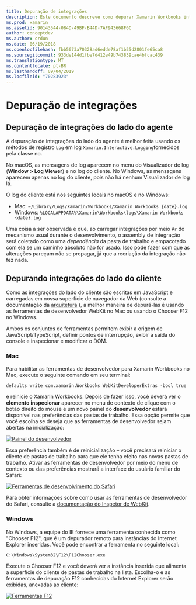 ```yaml
---
title: Depuração de integrações
description: Este documento descreve como depurar Xamarin Workbooks integrações, tanto do lado do agente quanto do lado do cliente no Windows e no Mac.
ms.prod: xamarin
ms.assetid: 90143544-084D-49BF-B44D-7AF943668F6C
author: conceptdev
ms.author: crdun
ms.date: 06/19/2018
ms.openlocfilehash: fbb5673a70328ad6edde78af1b35d2801fe65ca8
ms.sourcegitcommit: 933de144d1fbe7d412e49b743839cae4bfcac439
ms.translationtype: MT
ms.contentlocale: pt-BR
ms.lasthandoff: 09/04/2019
ms.locfileid: "70283923"
---
```

# <a name="debugging-integrations"></a>Depuração de integrações

## <a name="debugging-agent-side-integrations"></a>Depuração de integrações do lado do agente

A depuração de integrações do lado do agente é melhor feita usando os métodos de registro `Log` em log `Xamarin.Interactive.Logging`fornecidos pela classe no.

No macOS, as mensagens de log aparecem no menu do Visualizador de log (**Window > Log Viewer**) e no log do cliente. No Windows, as mensagens aparecem apenas no log do cliente, pois não há nenhum Visualizador de log lá.

O log do cliente está nos seguintes locais no macOS e no Windows:

- Mac: `~/Library/Logs/Xamarin/Workbooks/Xamarin Workbooks {date}.log`
- Windows: `%LOCALAPPDATA%\Xamarin\Workbooks\logs\Xamarin Workbooks {date}.log`

Uma coisa a ser observada é que, ao carregar integrações por meio `#r` do mecanismo usual durante o desenvolvimento, o assembly de integração será coletado como uma _dependência_ da pasta de trabalho e empacotado com ela se um caminho absoluto não for usado. Isso pode fazer com que as alterações pareçam não se propagar, já que a recriação da integração não fez nada.

## <a name="debugging-client-side-integrations"></a>Depurando integrações do lado do cliente

Como as integrações do lado do cliente são escritas em JavaScript e carregadas em nossa superfície de navegador da Web (consulte a documentação da [arquitetura](~/tools/workbooks/sdk/architecture.md) ), a melhor maneira de depurá-las é usando as ferramentas de desenvolvedor WebKit no Mac ou usando o Chooser F12 no Windows.

Ambos os conjuntos de ferramentas permitem exibir a origem de JavaScript/TypeScript, definir pontos de interrupção, exibir a saída do console e inspecionar e modificar o DOM.

### <a name="mac"></a>Mac

Para habilitar as ferramentas de desenvolvedor para Xamarin Workbooks no Mac, execute o seguinte comando em seu terminal:

```shell
defaults write com.xamarin.Workbooks WebKitDeveloperExtras -bool true
```

e reinicie o Xamarin Workbooks. Depois de fazer isso, você deverá ver o **elemento inspecionar** aparecer no menu de contexto de clique com o botão direito do mouse e um novo painel do **desenvolvedor** estará disponível nas preferências das pastas de trabalho. Essa opção permite que você escolha se deseja que as ferramentas de desenvolvedor sejam abertas na inicialização:

[![Painel do desenvolvedor](debugging-images/developer-pane-small.png)](debugging-images/developer-pane.png#lightbox)

Essa preferência também é de reinicialização – você precisará reiniciar o cliente de pastas de trabalho para que ele tenha efeito nas novas pastas de trabalho. Ativar as ferramentas de desenvolvedor por meio do menu de contexto ou das preferências mostrará a interface do usuário familiar do Safari:

[![Ferramentas de desenvolvimento do Safari](debugging-images/mac-dev-tools.png)](debugging-images/mac-dev-tools.png#lightbox)

Para obter informações sobre como usar as ferramentas de desenvolvedor do Safari, consulte a [documentação do Inspetor de WebKit][webkit-docs].

### <a name="windows"></a>Windows

No Windows, a equipe do IE fornece uma ferramenta conhecida como "Chooser F12", que é um depurador remoto para instâncias do Internet Explorer inseridas. Você pode encontrar a ferramenta no seguinte local:

```shell
C:\Windows\System32\F12\F12Chooser.exe
```

Execute o Chooser F12 e você deverá ver a instância inserida que alimenta a superfície do cliente de pastas de trabalho na lista. Escolha-o e as ferramentas de depuração F12 conhecidas do Internet Explorer serão exibidas, anexadas ao cliente:

[![Ferramentas F12](debugging-images/windows-dev-tools.png)](debugging-images/windows-dev-tools.png#lightbox)

[webkit-docs]: https://trac.webkit.org/wiki/WebInspector
